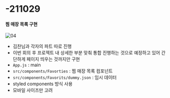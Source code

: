 # -211029
#### 찜 매장 목록 구현
![04](https://user-images.githubusercontent.com/73420533/139116049-b976f6c0-065b-4f86-b86e-0a8bf8cb0c27.jpg)

- 김찬님과 각자의 파트 따로 진행
- 이번 회의 후 프로젝트 내 상세한 부분 맞춰 통합 진행하는 것으로 예정하고 있어 간단하게 페이지 띄우는 것까지만 구현
- `App.js` : main
- `src/components/Favorties` : 찜 매장 목록 컴포넌트
- `src/components/Favorits/dummy.json` : 임시 데이터 
- styled components 방식 사용
- 모바일 사이즈만 고려
